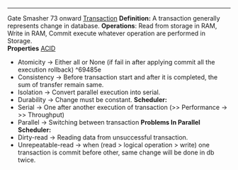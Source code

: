 ___
Gate Smasher 73 onward [Transaction](https://www.youtube.com/playlist?list=PLxCzCOWd7aiFAN6I8CuViBuCdJgiOkT2Y)
**Definition:** A transaction generally represents change  in database.
**Operations**: Read from storage in RAM, Write in RAM, Commit execute whatever operation are performed in Storage.  
**Properties**
	[ACID](https://youtu.be/GAe5oB742dw)
- Atomicity → Either all or None (if fail in after applying commit all the execution rollback) ^69485e
- Consistency → Before transaction start and after it is completed, the sum of transfer remain same.
- Isolation → Convert parallel execution into serial.
- Durability → Change must be constant.
**Scheduler:**
- Serial → One after another execution of transaction (>> Performance → >> Throughput)
- Parallel → Switching between transaction
**Problems In Parallel Scheduler:**
- Dirty-read → Reading data from unsuccessful transaction.
- Unrepeatable-read →  when (read > logical operation > write) one transaction is commit before other, same change will be done in db twice. 
